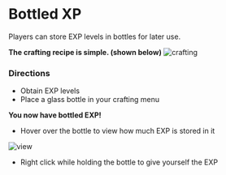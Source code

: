 # Bottled XP
Players can store EXP levels in bottles for later use.

**The crafting recipe is simple. (shown below)**
![crafting](https://i.imgur.com/Gd8QZYG.png)

### Directions
 * Obtain EXP levels
 * Place a glass bottle in your crafting menu

 **You now have bottled EXP!**
 * Hover over the bottle to view how much EXP is stored in it

 ![view](https://i.imgur.com/9u8v58k.png)
 * Right click while holding the bottle to give yourself the EXP